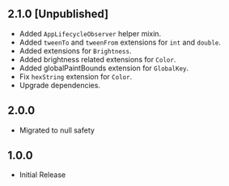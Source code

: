 ## 2.1.0 [Unpublished]

- Added `AppLifecycleObserver` helper mixin.
- Added `tweenTo` and `tweenFrom` extensions for `int` and `double`.
- Added extensions for `Brightness`.
- Added brightness related extensions for `Color`.
- Added globalPaintBounds extension for `GlobalKey`.
- Fix `hexString` extension for `Color`.
- Upgrade dependencies.

## 2.0.0

- Migrated to null safety

## 1.0.0

- Initial Release
